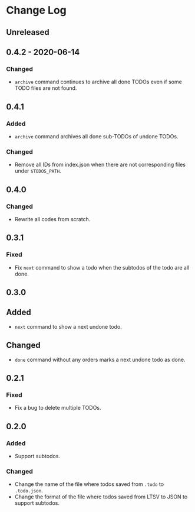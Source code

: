 # Change Log

## Unreleased

## 0.4.2 - 2020-06-14

### Changed
* `archive` command continues to archive all done TODOs even if some TODO files are not found.

## 0.4.1

### Added
* `archive` command archives all done sub-TODOs of undone TODOs.

### Changed
* Remove all IDs from index.json when there are not corresponding files under `$TODOS_PATH`.

## 0.4.0

### Changed
* Rewrite all codes from scratch.

## 0.3.1

### Fixed
* Fix `next` command to show a todo when the subtodos of the todo are all done. 

## 0.3.0

## Added
* `next` command to show a next undone todo.

## Changed
* `done` command without any orders marks a next undone todo as done.

## 0.2.1

### Fixed
* Fix a bug to delete multiple TODOs.

## 0.2.0

### Added
* Support subtodos.

### Changed
* Change the name of the file where todos saved from `.todo` to `.todo.json`.
* Change the format of the file where todos saved from LTSV to JSON to support subtodos.
